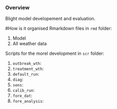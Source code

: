 ### Overview
Blight model developement and evaluation. 

#How is it organised
Rmarkdown files in `rmd` folder: 
1. Model
2. All weather data

Scripts for the morel development in `scr` folder:  
1. `outbreak_wth`: 
2. `treatment_wth`: 
3. `default_run`: 
4. `diag`: 
5. `sens`: 
6. `calib_run`: 
7. `fore_dat`: 
8. `fore_analysis`: 



